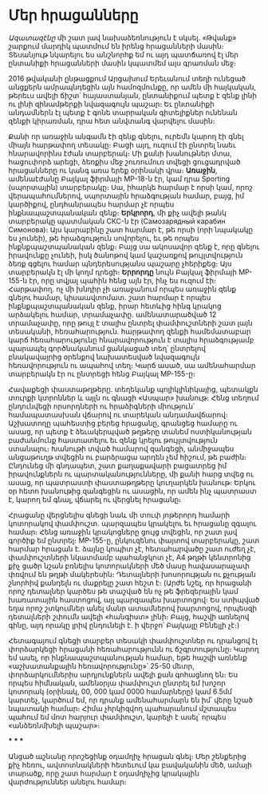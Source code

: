 # Մեր հրացանները

_Ազատազէնը_ մի շատ լավ նախաձեռնություն է սկսել. «Թվանք» շարքում մարդիկ պատմում են իրենց հրացանների մասին։ Տեսանյութ նկարելու ես անշնորհք եմ ու այդ պատճառով էլ մեր ընտանիքի հրացանների մասին կպատմեմ այս գրառման մեջ։

2016 թվականի ընթացքում Արցախում Երեւանում տեղի ունեցած անցքերն ամրապնդեցին այն համոզմունքը, որ ամեն մի հայկական, թերեւս ավելի ճիշտ՝ հայաստանյան, ընտանիքում պետք է զենք լինի ու լինի զինամթերքի նվազագույն պաշար։ Եւ ընտանիքի անդամներն էլ պետք է գոնե տարրական գիտելիքներ ունենան զենքի կիրառման, դրա հետ անվտանգ վարվելու մասին։

Քանի որ առաջին անգամն էի զենք գնելու, ուրեմն կարող էի գնել միայն հարթափող տեսակը։ Բացի այդ, ուզում էի ընտրել նաեւ հնարավորինս էժան տարբերակ։ Մի քանի խանութներ մտա, հացուփորձ արեցի, ձեռքիս մեջ շուռումուռ տվեցի ցուցադրված հրացանները ու կանգ առա երեք օրինակի վրա։ __Առաջին__, ամենաէժանը Բայկալ ֆիրմայի MP-18-ն էր, կամ դրա Sporting (սպորտային) տարբերակը։ Սա, իհարկե հարմար է որսի կամ, որոշ վերապահումներով, սպորտային հրաձգության համար, բայց, իմ կարծիքով, ընդհանրապես հարմար չէ որպես ինքնապաշտպանական զենք։ __Երկրորդ__, մի քիչ ավելի թանկ տարբերակը պատմական СКС-ն էր (Самозарядный карабин Симонова)։ Այս կարաբինը շատ հարմար է, թե որսի (որի նպակակը ես չունեի), թե հրաձգություն սովորելու, եւ թե որպես ինքնքպաշտպանական զենք։ Բայց սա ակոսավոր զենք է, որը գնելու իրավունքը չունեի, իսկ ծանոթով կամ կաշառքով թույլտվություն ձեռք գցելու համար պնդերեսությանս պաշարը չհերիքեց։ Այս տարբերակն էլ մի կողմ դրեցի։ __Երրորդը__ նույն Բայկալ ֆիրմայի MP-155-ն էր, որը տվյալ պահին հենց այն էր, ինչ ես ուզում էի։ Հարթափող. ոչ մի խնդիր չի առաջանում որպես առաջին զենք գնելու համար, կիսաավտոմատ. շատ հարմար է որպես ինքնքպաշտպանական զենք, իրար հետևից հինգ կրակոց արձակելու համար, տրամաչափը. ամենատարածված 12 տրամաչափը, որը թույլ է տալիս ընտրել փամփուշտների շատ լայն տեսականի, հեռահարություն. հարթափող զենքի համեմատաբար կարճ հեռահարությունը հնարավորություն է տալիս հրաձգությամբ պարապել գործնականում ցանկացած տեղ՝ ընտրելով բնակավայրից օրենքով նախատեսված նվազագույն հեռավորություն ու ապահով տեղ։ Կարճ ասած, սա ամենահարմար տարբերակն էր ու ընտրեցի հենց Բայկալ MP-155-ը։

Հավաքեցի փաստաթղթերը. տեղեկանք պոլիկլինիկայից, պետակքն տուրքի կտրոններ և այլն ու գնացի «Ասպար» խանութ։ Հենց տեղում ընդունվեցի որսորդների ու հրաձիգների միություն՝ համապատասխան վճարով ու տարեկան անդամավճարով։ Աշխատողը պահեստից բերեց հրացանը, գրանցեց համարը ու ասաց, որ պետք է ձեւակերպված թղթերը տանեմ ոստիկանության բաժանմունք հաստատելու եւ զենք կրելու թույլտվություն ստանալու։ Խանութի տված համարով զանգեցի, անմիջապես անցաթուղթ տվեցին ու բարձրացա արդեն չեմ հիշում, թե բաժին։ Ընդունեց մի գնդապետ, շատ քաղաքավարի բացատրեց իմ իրավունքներն ու պարտականությունները, մի քանի հարց տվեց ու ասաց, որ պատրաստի փաստաթղթերը կուղարկեն խանութ։ Երկու օր հետո խանութից զանգեցին ու ասացին, որ ամեն ինչ պատրաստ է, կարող եմ գնալ, վճարել ու վերցնել հրացանը։

Հրացանը վերցնելիս գնեցի նաև մի տուփ յոթերորդ համարի կոտորակով փամփուշտ. պարզապես կրակելու եւ հրացանը զգալու համար։ Հենց առաջին կրակոցները ցույց տվեցին, որ շատ լավ գործիք եմ ընտրել։ MP-155-ը, ընկուզենու փայտով տարբերակը, շատ հարմար հրացան է. ձայնը կոպիտ չէ, հետահարվածը շատ ուժեղ չէ, փամփուշտների նկատմամբ պահանջկոտ չէ, A4 թղթի կենտրոնից քիչ ցածր նշան բռնելիս կոտորակների մեծ մասը հավասարաչափ փռվում են թղթի մակերեսին։ Դետալների խոսորության ու քչության շնորհիվ քանդելն ու մաքրելը շատ հեշտ է։ (Արժե նշել, որ հրացանի որոշ դետալներ կարծես թե տաշված են ոչ թե ֆրեզերային կամ խառատային հաստոցով, այլ պարզապես խարտոցով։ Ես ստիպված եղա որոշ շտկումներ անել մանր ատամներով խարտոցով, որպեսզի դետալների շփումն ավելի «հանգիստ» լինի։ Բայց, հաշվի առնելով գինը, այդ որակը լրիվ ընդունելի է. ի վերջո՝ Բայկալը Բենելլի չէ։)

Հետագայում գնեցի տարբեր տեսակի փամփուշտներ ու դրանցով էլ փորձարկեցի հրացանի հեռահարությունն ու ճշգրտությունը։ Կարող եմ ասել, որ ինքնապաշտպանության համար, եթե հաշվի առնենք «աշխատանքային հեռավորությունը»՝ 25-50 մետր, փորձարկումներիս արդյունքներն ավելի քան գոհացնող են։ Ես որպես հիմնական, ամենօրյա փամփուշտ ընտրել եմ խոշոր կոտորակ (օրինակ, 00, 000 կամ 0000 համարները) կամ 6.5մմ կարտեչ, կարծում եմ, որ դրանք ամենահարմարն են իմ՝ վերը նշած նպատակի համար։ Հիմա չհրկիզվող պահարանում մշտապես պահում եմ մոտ հարյուր փամփուշտ, կարելի է ասել՝ որպես «անձեռնմխելի պաշար»։

__* * *__

Անցած աշնանը որոշեցինք օդամղիչ հրացան գնել։ Մեր շենքերից քիչ հեռու, ավտոտնակների հետեւում կա բավականին մեծ, ամայի տարածք, որը շատ հարմար է օդամղիչից կրակային վարժություններ անելու համար։
